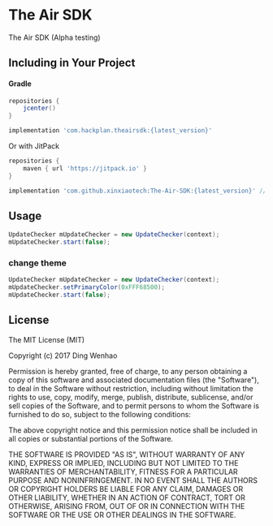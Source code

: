 # The Air SDK
The Air SDK (Alpha testing)

## Including in Your Project

#### Gradle

```groovy
repositories {
    jcenter()
}
```

```groovy
implementation 'com.hackplan.theairsdk:{latest_version}'
```

Or with JitPack

```groovy
repositories {
    maven { url 'https://jitpack.io' }
}
```

```groovy
implementation 'com.github.xinxiaotech:The-Air-SDK:{latest_version}' // like com.github.xinxiaotech:The-Air-SDK:v1.1.0
```


## Usage

```java
UpdateChecker mUpdateChecker = new UpdateChecker(context);
mUpdateChecker.start(false);
```

### change theme

```java
UpdateChecker mUpdateChecker = new UpdateChecker(context);
mUpdateChecker.setPrimaryColor(0xFFF68500);
mUpdateChecker.start(false);
```


## License

The MIT License (MIT)

Copyright (c) 2017 Ding Wenhao

Permission is hereby granted, free of charge, to any person obtaining a copy of
this software and associated documentation files (the "Software"), to deal in
the Software without restriction, including without limitation the rights to
use, copy, modify, merge, publish, distribute, sublicense, and/or sell copies of
the Software, and to permit persons to whom the Software is furnished to do so,
subject to the following conditions:

The above copyright notice and this permission notice shall be included in all
copies or substantial portions of the Software.

THE SOFTWARE IS PROVIDED "AS IS", WITHOUT WARRANTY OF ANY KIND, EXPRESS OR
IMPLIED, INCLUDING BUT NOT LIMITED TO THE WARRANTIES OF MERCHANTABILITY, FITNESS
FOR A PARTICULAR PURPOSE AND NONINFRINGEMENT. IN NO EVENT SHALL THE AUTHORS OR
COPYRIGHT HOLDERS BE LIABLE FOR ANY CLAIM, DAMAGES OR OTHER LIABILITY, WHETHER
IN AN ACTION OF CONTRACT, TORT OR OTHERWISE, ARISING FROM, OUT OF OR IN
CONNECTION WITH THE SOFTWARE OR THE USE OR OTHER DEALINGS IN THE SOFTWARE.
